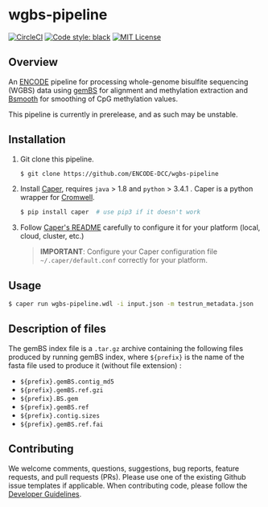 # wgbs-pipeline

[![CircleCI](https://circleci.com/gh/ENCODE-DCC/wgbs-pipeline.svg?style=svg)](https://circleci.com/gh/ENCODE-DCC/wgbs-pipeline)
[![Code style: black](https://img.shields.io/badge/code%20style-black-000000.svg)](https://github.com/psf/black)
[![MIT License](https://img.shields.io/badge/license-MIT-green)](LICENSE)

## Overview

An [ENCODE](https://www.encodeproject.org/) pipeline for processing whole-genome bisulfite sequencing (WGBS) data using [gemBS](https://github.com/heathsc/gemBS) for alignment and methylation extraction and [Bsmooth](https://bioconductor.org/packages/release/bioc/html/bsseq.html) for smoothing of CpG methylation values.

This pipeline is currently in prerelease, and as such may be unstable.

## Installation

1) Git clone this pipeline.
    ```bash
    $ git clone https://github.com/ENCODE-DCC/wgbs-pipeline
    ```

2) Install [Caper](https://github.com/ENCODE-DCC/caper), requires `java` > 1.8 and `python` > 3.4.1 . Caper is a python wrapper for [Cromwell](https://github.com/broadinstitute/cromwell).
    ```bash
    $ pip install caper  # use pip3 if it doesn't work
    ```

3) Follow [Caper's README](https://github.com/ENCODE-DCC/caper) carefully to configure it for your platform (local, cloud, cluster, etc.)
    > **IMPORTANT**: Configure your Caper configuration file `~/.caper/default.conf` correctly for your platform.

## Usage

```bash
$ caper run wgbs-pipeline.wdl -i input.json -m testrun_metadata.json
```

## Description of files

The gemBS index file is a `.tar.gz` archive containing the following files produced by running gemBS index, where `${prefix}` is the name of the fasta file used to produce it (without file extension) :
* `${prefix}.gemBS.contig_md5`
* `${prefix}.gemBS.ref.gzi`
* `${prefix}.BS.gem`
* `${prefix}.gemBS.ref`
* `${prefix}.contig.sizes`
* `${prefix}.gemBS.ref.fai`

## Contributing

We welcome comments, questions, suggestions, bug reports, feature requests, and pull requests (PRs). Please use one of the existing Github issue templates if applicable. When contributing code, please follow the [Developer Guidelines](docs/CONTRIBUTING.md#developer-guidelines).
